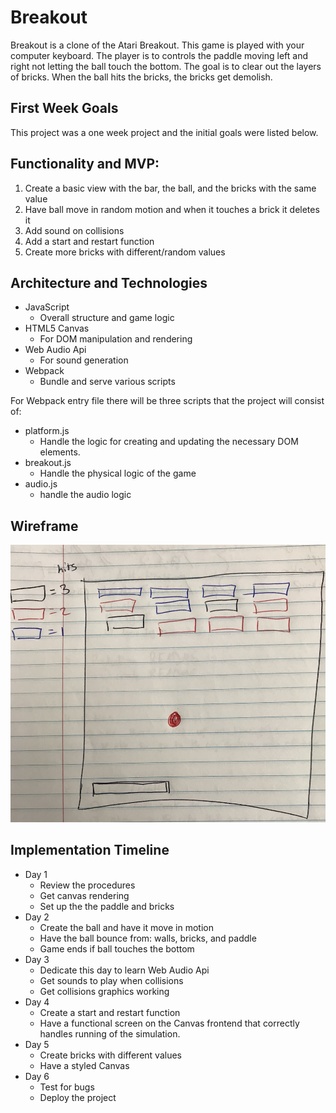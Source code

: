 # Breakout
Breakout is a clone of the Atari Breakout. This game is played with your computer keyboard. The player is to controls the paddle moving left and right not letting the ball touch the bottom. The goal is to clear out the layers of bricks. When the ball hits the bricks, the bricks get demolish.  

## First Week Goals
This project was a one week project and the initial goals were listed below.

## Functionality and MVP:

1. Create a basic view with the bar, the ball, and the bricks with the same value
2. Have ball move in random motion and when it touches a brick it deletes it
3. Add sound on collisions
4. Add a start and restart function
5. Create more bricks with different/random values

## Architecture and Technologies

* JavaScript
    * Overall structure and game logic
* HTML5 Canvas
    * For DOM manipulation and rendering
* Web Audio Api
    * For sound generation
* Webpack
    * Bundle and serve various scripts

For Webpack entry file there will be three scripts that the project will consist of:
* platform.js 
    * Handle the logic for creating and updating the necessary DOM elements.
* breakout.js
    * Handle the physical logic of the game 
* audio.js
    * handle the audio logic 

## Wireframe
![](./breakout-img.png)


## Implementation Timeline

* Day 1
    * Review the procedures 
    * Get canvas rendering 
    * Set up the the paddle and bricks
* Day 2
    * Create the ball and have it move in motion
    * Have the ball bounce from: walls, bricks, and paddle
    * Game ends if ball touches the bottom
* Day 3
    * Dedicate this day to learn Web Audio Api
    * Get sounds to play when collisions
    * Get collisions graphics working
* Day 4
    * Create a start and restart function
    * Have a functional screen on the Canvas frontend that correctly handles running of the simulation.
* Day 5
    * Create bricks with different values
    * Have a styled Canvas
* Day 6 
    * Test for bugs
    *  Deploy the project




